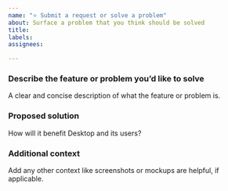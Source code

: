 ```yaml
---
name: "⭐ Submit a request or solve a problem"
about: Surface a problem that you think should be solved
title: 
labels: 
assignees: 

---
```


### Describe the feature or problem you’d like to solve

A clear and concise description of what the feature or problem is.

### Proposed solution

How will it benefit Desktop and its users?

### Additional context

Add any other context like screenshots or mockups are helpful, if applicable.
